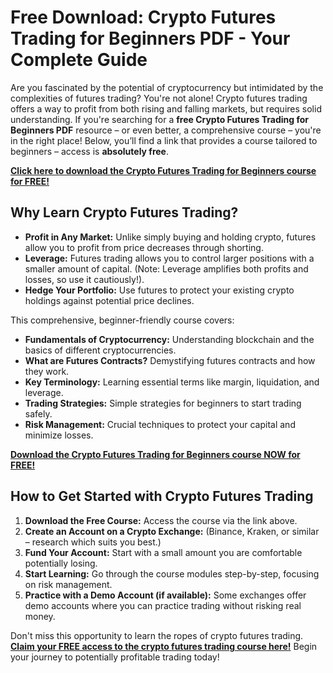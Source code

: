 # Free Download: Crypto Futures Trading for Beginners PDF - Your Complete Guide

Are you fascinated by the potential of cryptocurrency but intimidated by the complexities of futures trading? You're not alone! Crypto futures trading offers a way to profit from both rising and falling markets, but requires solid understanding. If you're searching for a **free Crypto Futures Trading for Beginners PDF** resource – or even better, a comprehensive course – you're in the right place! Below, you’ll find a link that provides a course tailored to beginners – access is **absolutely free**.

[**Click here to download the Crypto Futures Trading for Beginners course for FREE!**](https://udemywork.com/crypto-futures-trading-for-beginners)

## Why Learn Crypto Futures Trading?

- **Profit in Any Market:** Unlike simply buying and holding crypto, futures allow you to profit from price decreases through shorting.
- **Leverage:** Futures trading allows you to control larger positions with a smaller amount of capital. (Note: Leverage amplifies both profits and losses, so use it cautiously!).
- **Hedge Your Portfolio:** Use futures to protect your existing crypto holdings against potential price declines.

This comprehensive, beginner-friendly course covers:

*   **Fundamentals of Cryptocurrency:** Understanding blockchain and the basics of different cryptocurrencies.
*   **What are Futures Contracts?** Demystifying futures contracts and how they work.
*   **Key Terminology:** Learning essential terms like margin, liquidation, and leverage.
*   **Trading Strategies:** Simple strategies for beginners to start trading safely.
*   **Risk Management:** Crucial techniques to protect your capital and minimize losses.

[**Download the Crypto Futures Trading for Beginners course NOW for FREE!**](https://udemywork.com/crypto-futures-trading-for-beginners)

## How to Get Started with Crypto Futures Trading

1.  **Download the Free Course:** Access the course via the link above.
2.  **Create an Account on a Crypto Exchange:** (Binance, Kraken, or similar – research which suits you best.)
3.  **Fund Your Account:** Start with a small amount you are comfortable potentially losing.
4.  **Start Learning:** Go through the course modules step-by-step, focusing on risk management.
5.  **Practice with a Demo Account (if available):** Some exchanges offer demo accounts where you can practice trading without risking real money.

Don't miss this opportunity to learn the ropes of crypto futures trading. **[Claim your FREE access to the crypto futures trading course here!](https://udemywork.com/crypto-futures-trading-for-beginners)** Begin your journey to potentially profitable trading today!
